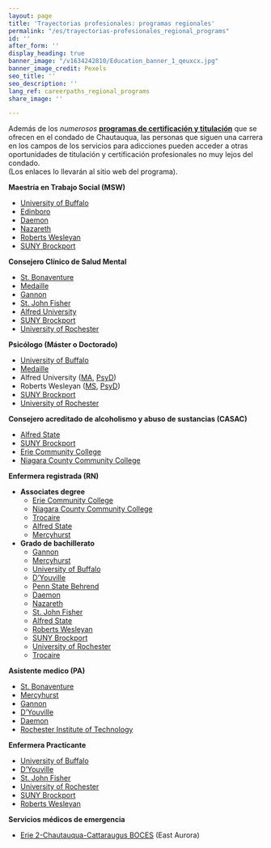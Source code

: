 ```yaml
---
layout: page
title: 'Trayectorias profesionales: programas regionales'
permalink: "/es/trayectorias-profesionales_regional_programs"
id: ''
after_form: ''
display_heading: true
banner_image: "/v1634242810/Education_banner_1_qeuxcx.jpg"
banner_image_credit: Pexels
seo_title: ''
seo_description: ''
lang_ref: careerpaths_regional_programs
share_image: ''

---
```

Además de los _numerosos_ [**programas de certificación y titulación**](/es/trayectorias-profesionales) que se ofrecen en el condado de Chautauqua, las personas que siguen una carrera en los campos de los servicios para adicciones pueden acceder a otras oportunidades de titulación y certificación profesionales no muy lejos del condado.  
(Los enlaces lo llevarán al sitio web del programa).

**Maestría en Trabajo Social (MSW)**

* [University of Buffalo](http://socialwork.buffalo.edu/education/master-of-social-work-msw.html)
* [Edinboro](https://www.edinboro.edu/academics/majors-and-programs/graduate/social-work-msw/index.php)
* [Daemon](https://www.daemen.edu/academics/areas-study/social-work/master-social-work-msw)
* [Nazareth](https://www2.naz.edu/academics/grad/msw-social-work-degree-program/)
* [Roberts Wesleyan](https://www.roberts.edu/graduate/programs/social-work-msw/)
* [SUNY Brockport](https://www.brockport.edu/academics/social_work/graduate/masters.html)

**Consejero Clínico de Salud Mental**

* [St. Bonaventure](https://catalog.sbu.edu/graduate/education/counseling/clinical-mental-health-counseling-msed/)
* [Medaille](https://www.medaille.edu/academics/clinical-mental-health-counseling-ma)
* [Gannon](https://www.gannon.edu/academic-offerings/humanities-education-and-social-sciences/graduate/clinical-mental-health-counseling/)
* [St. John Fisher](https://www.sjfc.edu/graduate-programs/ms-in-mental-health-counseling/)
* [Alfred University](https://www.alfred.edu/academics/graduate-programs/mental-health-counseling.cfm)
* [SUNY Brockport](https://www.brockport.edu/academics/counselor_education/graduate/masters.html)
* [University of Rochester](https://www.warner.rochester.edu/programs/degree/mental-health-counseling-ny-licensure)

**Psicólogo (Máster o Doctorado)**

* [University of Buffalo](https://arts-sciences.buffalo.edu/psychology.html)
* [Medaille](https://www.medaille.edu/academics/departments/counseling-clinical-psychology)
* Alfred University ([MA](https://www.alfred.edu/academics/graduate-programs/school-psychology-specialist.cfm), [PsyD](https://www.alfred.edu/academics/graduate-programs/school-psychology-doctorate.cfm))
* Roberts Wesleyan ([MS](https://www.roberts.edu/graduate/programs/school-psychology-ms/), [PsyD](https://www.roberts.edu/graduate/programs/psyd-clinicalschool-psychology/))
* [SUNY Brockport](https://www.brockport.edu/academics/psychology/graduate/masters.html)
* [University of Rochester](https://www.sas.rochester.edu/psy/graduate/index.html)

**Consejero acreditado de alcoholismo y abuso de sustancias (CASAC)**

* [Alfred State](https://www.alfredstate.edu/ccet/business-and-industry-training/casac)
* [SUNY Brockport](https://www.brockport.edu/academics/healthcare_studies/alcohol_substance_abuse_studies_major.html)
* [Erie Community College](https://www.ecc.edu/academics/mental-health-assistant-substance-abuse-counseling.html)
* [Niagara County Community College](https://www.niagaracc.suny.edu/programs/cdc/)

**Enfermera registrada (RN)**

* **Associates degree**
  * [Erie Community College](https://www.ecc.edu/academics/nursing.html)
  * [Niagara County Community College](https://www.niagaracc.suny.edu/programs/nurs/)
  * [Trocaire](https://trocaire.edu/academics/academic-program/nursing/)
  * [Alfred State](https://www.alfredstate.edu/nursing)
  * [Mercyhurst](https://www.mercyhurst.edu/mne/academics/nursing-rn)
* **Grado de bachillerato**
  * [Gannon](https://www.gannon.edu/academic-offerings/health-professions-and-sciences/undergraduate/nursing/)
  * [Mercyhurst](https://www.mercyhurst.edu/academics/rn-bsn-program)
  * [University of Buffalo]()
  * [D’Youville](http://www.dyc.edu/academics/schools-and-departments/nursing/)
  * [Penn State Behrend](https://behrend.psu.edu/school-of-science/academic-programs/nursing)
  * [Daemon](https://www.daemen.edu/academics/areas-study/nursing)
  * [Nazareth](https://www2.naz.edu/dept/nursing/)
  * [St. John Fisher](https://www.sjfc.edu/schools/school-of-nursing/)
  * [Alfred State](https://www.alfredstate.edu/nursing)
  * [Roberts Wesleyan](https://www.roberts.edu/academics/school-of-nursing/)
  * [SUNY Brockport](https://www.brockport.edu/academics/nursing/)
  * [University of Rochester](https://son.rochester.edu/)
  * [Trocaire](https://trocaire.edu/academics/academic-program/nursing/)

**Asistente medico (PA)**

* [St. Bonaventure](https://catalog.sbu.edu/graduate/health-professions/physician-assistant/)
* [Mercyhurst](https://www.mercyhurst.edu/academics/grad/physician-assistant-studies)
* [Gannon](https://www.gannon.edu/academic-departments/physician-assistant-department/)
* [D’Youville](http://www.dyc.edu/academics/schools-and-departments/health-professions/departments/physician-assistant/)
* [Daemon](https://www.daemen.edu/academics/areas-study/physician-assistant)
* [Rochester Institute of Technology]()

**Enfermera Practicante**

* [University of Buffalo](http://www.buffalo.edu/academics/degree_programs.host.html/content/authoritative/grad/programs/psychiatric-mental-health-nurse-practitioner-dnp.detail.html)
* [D’Youville](http://www.dyc.edu/academics/schools-and-departments/nursing/programs-and-degrees/psychiatric-mental-health-nurse-practitioner-ms.aspx)
* [St. John Fisher](https://www.sjfc.edu/graduate-programs/ms-in-nursing-programs/)
* [University of Rochester](https://son.rochester.edu/academics/masters/np/fpmhnp.html)
* [SUNY Brockport](https://www.brockport.edu/academics/nursing/graduate/family_nurse_practitioner.html)
* [Roberts Wesleyan](https://www.roberts.edu/graduate/programs/family-nurse-practitioner-ms/)

**Servicios médicos de emergencia**

* [Erie 2-Chautauqua-Cattaraugus BOCES](https://www.e2ccb.org/EMS.cfm) (East Aurora)
